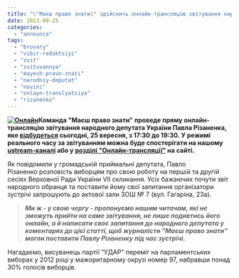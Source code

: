 ```yaml
---
title: "\"Маєш право знати\" здійснить онлайн-трансляцію звітування нардепа Різаненка о 17:30"
date: 2013-09-25
categories: 
  - "announce"
tags: 
  - "brovary"
  - "vibir-redaktsiyi"
  - "zvit"
  - "zvituvannya"
  - "mayesh-pravo-znati"
  - "narodniy-deputat"
  - "novini"
  - "onlayn-translyatsiya"
  - "rizanenko"
---
```


**[![Онлайн](https://mpz.brovary.org/wp-content/uploads/2013/09/Onlayn.jpg)](https://mpz.brovary.org/wp-content/uploads/2013/09/Onlayn.jpg)Команда "Маєш право знати" проведе пряму онлайн-трансляцію звітування народного депутата України Павла Різаненка, яке [відбудеться](https://mpz.brovary.org/25-veresnya-narodniy-deputat-pavlo-rizanenko-zvituvatime-pered-brovarchanami/) сьогодні, 25 вересня, з 17:30 до 19:30. У режимі реального часу за звітуванням можна буде спостерігати на нашому [ustream-каналі](http://www.ustream.tv/channel/pravoznaty) або у [розділі "Онлайн-трансляції"](https://mpz.brovary.org/online) на сайті.**

Як повідомили у громадській приймальні депутата, Павло Різаненко розповість виборцям про свою роботу на першій та другій сесіях Верховної Ради України VII скликання. Усіх бажаючих почути звіт народного обранця та поставити йому свої запитання організатори зустрічі запрошують до актової зали ЗОШ № 7 (вул. Гагаріна, 23а).

> _**Ми ж - у свою чергу - пропонуємо нашим читачам, які не зможуть прийти на саме звітування, не лише подивтись його онлайн, а й написати своє запитання до народного депутата у коментарях до цієї статті, щоб журналісти "Маєш право знати" могли поставити Павлу Різаненку під час зустрічі.**_

Нагадаємо, висуванець партії “УДАР” переміг на парламентських виборах у 2012 році у мажоритарному окрузі номер 97, набравши понад 30% голосів виборців.
